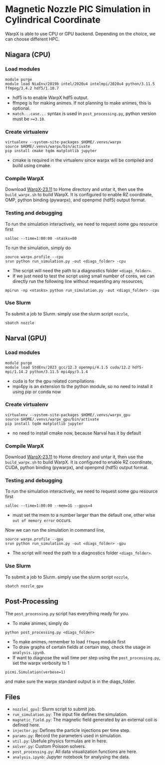 # Magnetic Nozzle PIC Simulation in Cylindrical Coordinate

WarpX is able to use CPU or GPU backend. Depending on the choice, we can choose different HPC.

## Niagara (CPU)
### Load modules
```
module purge
module load NiaEnv/2019b intel/2020u4 intelmpi/2020u4 python/3.11.5 ffmpeg/3.4.2 hdf5/1.10.7
```
- hdf5 is to enable WarpX hdf5 output.
- ffmpeg is for making animes. If not planning to make animes, this is optional.
- `match...case...` syntax is used in `post_processing.py`, python version must be `>=3.10`.

### Create virtualenv
```
virtualenv --system-site-packages $HOME/.venvs/warpx
source $HOME/.venvs/warpx/bin/activate
pip install cmake tqdm matplotlib jupyter
```
- cmake is required in the virtualenv since warpx will be compiled and build using cmake.

### Compile WarpX
Download [WarpX-23.11](https://github.com/ECP-WarpX/WarpX/releases/tag/23.11) to Home directory and untar it, then use the `build_warpx.sh` to build WarpX. It is configured to enable RZ coordinate, OMP, python binding (pywarpx), and openpmd (hdf5) output format.

### Testing and debugging
To run the simulation interactively, we need to request some gpu resource first
```
salloc --time=1:00:00 -ntasks=80
```
To run the simulation, simply do
```
source warpx.profile --cpu
srun python run_simulation.py -out <diags_folder> -cpu
```
- The script will need the path to a diagnostics folder `<diags_folder>`.
- If we just need to test the script using small number of cores, we can directly run the following line without requesting any resources,
```
mpirun -np <ntasks> python run_simulation.py -out <diags_folder> -cpu
```


### Use Slurm
To submit a job to Slurm. simply use the slurm script `nozzle`,
```
sbatch nozzle
```

## Narval (GPU)
### Load modules
```
module purge
module load StdEnv/2023 gcc/12.3 openmpi/4.1.5 cuda/12.2 hdf5-mpi/1.14.2 python/3.11.5 mpi4py/3.1.4
```
- cuda is for the gpu related compilations
- mpi4py is an extension to the python module, so no need to install it using pip or conda now

### Create virtualenv
```
virtualenv --system-site-packages $HOME/.venvs/warpx_gpu
source $HOME/.venvs/warpx_gpu/bin/activate
pip install tqdm matplotlib jupyter
```
- no need to install cmake now, because Narval has it by default

### Compile WarpX
Download [WarpX-23.11](https://github.com/ECP-WarpX/WarpX/releases/tag/23.11) to Home directory and untar it, then use the `build_warpx.sh` to build WarpX. It is configured to enable RZ coordinate, CUDA, python binding (pywarpx), and openpmd (hdf5) output format.

### Testing and debugging
To run the simulation interactively, we need to request some gpu resource first
```
salloc --time=1:00:00 --mem=1G --gpus=4
```
- must set the mem to a number larger than the default one, other wise `out of memory error` occurs.

Now we can run the simulation in command line,
```
source warpx.profile --gpu
srun python run_simulation.py -out <diags_folder> -gpu
```
- The script will need the path to a diagnostics folder `<diags_folder>`.

### Use Slurm
To submit a job to Slurm. simply use the slurm script `nozzle`,
```
sbatch nozzle_gpu
```

## Post-Processing
The `post_processing.py` script has everything ready for you.
- To make animes, simply do
```
python post_processing.py <diags_folder>
```
- To make animes, remember to load `ffmpeg` module first
- To draw graphs of certain fields at certain step, check the usage in `analysis.ipynb`.
- If want to diagnose the wall time per step using the `post_processing.py`, set the warpx verbosity to 1 
```
picmi.Simulation(verbose=1)
```
and make sure the warpx standard output is in the diags_folder.

## Files
- `nozzle[_gpu]`: Slurm script to submit job.
- `run_simulation.py`: The input file defines the simulation.
- `magnetic_field.py`: The magnetic field generated by an external coil is defined here.
- `injector.py`: Defines the particle injections per time step.
- `params.py`: Record the parameters used in simulation. 
- `util.py`: Usefule physics formulas are in here.
- `solver.py`: Custom Poisson solvers.
- `post_processing.py`: All data visualization functions are here.
- `analysis.ipynb`: Jupyter notebook for analysing the data.
